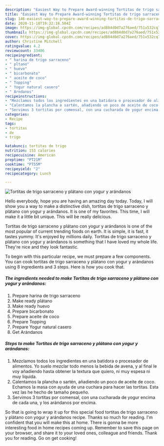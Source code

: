 ```yaml
---
description: "Easiest Way to Prepare Award-winning Tortitas de trigo sarraceno y plátano con yogur y arándanos"
title: "Easiest Way to Prepare Award-winning Tortitas de trigo sarraceno y plátano con yogur y arándanos"
slug: 146-easiest-way-to-prepare-award-winning-tortitas-de-trigo-sarraceno-y-platano-con-yogur-y-arandanos
date: 2020-11-18T19:32:18.504Z
image: https://img-global.cpcdn.com/recipes/ad884d0d7a276aed/751x532cq70/tortitas-de-trigo-sarraceno-y-platano-con-yogur-y-arandanos-foto-principal.jpg
thumbnail: https://img-global.cpcdn.com/recipes/ad884d0d7a276aed/751x532cq70/tortitas-de-trigo-sarraceno-y-platano-con-yogur-y-arandanos-foto-principal.jpg
cover: https://img-global.cpcdn.com/recipes/ad884d0d7a276aed/751x532cq70/tortitas-de-trigo-sarraceno-y-platano-con-yogur-y-arandanos-foto-principal.jpg
author: Christine Mitchell
ratingvalue: 4.2
reviewcount: 33406
recipeingredient:
- " harina de trigo sarraceno"
- " pltano"
- " huevo"
- " bicarbonato"
- " aceite de coco"
- " Topping"
- " Yogur natural casero"
- " Arndanos"
recipeinstructions:
- "Mezclamos todos los ingredientes en una batidora o procesador de alimentos. Yo suelo mezclar todo menos la bebida de avena, y al final le voy añadiendo hasta obtener la textura que quiero, ni muy espesa ni muy líquida."
- "Calentamos la plancha o sartén, añadiendo un poco de aceite de coco. Echamos la masa con ayuda de una cuchara para hacer las tortitas. Esta vez las he hecho de tamaño pequeño."
- "Servimos 3 tortitas por comensal, con una cucharada de yogur encima de cada una, y los arándanos por encima."
categories:
- Recipe
tags:
- tortitas
- de
- trigo

katakunci: tortitas de trigo 
nutrition: 153 calories
recipecuisine: American
preptime: "PT21M"
cooktime: "PT55M"
recipeyield: "2"
recipecategory: Lunch

---
```



![Tortitas de trigo sarraceno y plátano con yogur y arándanos](https://img-global.cpcdn.com/recipes/ad884d0d7a276aed/751x532cq70/tortitas-de-trigo-sarraceno-y-platano-con-yogur-y-arandanos-foto-principal.jpg)

Hello everybody, hope you are having an amazing day today. Today, I will show you a way to make a distinctive dish, tortitas de trigo sarraceno y plátano con yogur y arándanos. It is one of my favorites. This time, I will make it a little bit unique. This will be really delicious.



Tortitas de trigo sarraceno y plátano con yogur y arándanos is one of the most popular of current trending foods on earth. It is simple, it is fast, it tastes yummy. It's enjoyed by millions daily. Tortitas de trigo sarraceno y plátano con yogur y arándanos is something that I have loved my whole life. They're nice and they look fantastic.


To begin with this particular recipe, we must prepare a few components. You can cook tortitas de trigo sarraceno y plátano con yogur y arándanos using 8 ingredients and 3 steps. Here is how you cook that.

<!--inarticleads1-->

##### The ingredients needed to make Tortitas de trigo sarraceno y plátano con yogur y arándanos:

1. Prepare  harina de trigo sarraceno
1. Make ready  plátano
1. Make ready  huevo
1. Prepare  bicarbonato
1. Prepare  aceite de coco
1. Prepare  Topping
1. Prepare  Yogur natural casero
1. Get  Arándanos




<!--inarticleads2-->

##### Steps to make Tortitas de trigo sarraceno y plátano con yogur y arándanos:

1. Mezclamos todos los ingredientes en una batidora o procesador de alimentos. Yo suelo mezclar todo menos la bebida de avena, y al final le voy añadiendo hasta obtener la textura que quiero, ni muy espesa ni muy líquida.
1. Calentamos la plancha o sartén, añadiendo un poco de aceite de coco. Echamos la masa con ayuda de una cuchara para hacer las tortitas. Esta vez las he hecho de tamaño pequeño.
1. Servimos 3 tortitas por comensal, con una cucharada de yogur encima de cada una, y los arándanos por encima.




So that is going to wrap it up for this special food tortitas de trigo sarraceno y plátano con yogur y arándanos recipe. Thanks so much for reading. I'm confident that you will make this at home. There is gonna be more interesting food in home recipes coming up. Remember to save this page on your browser, and share it to your loved ones, colleague and friends. Thank you for reading. Go on get cooking!
